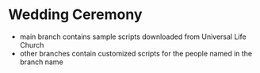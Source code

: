 # Wedding Ceremony

- main branch contains sample scripts downloaded from Universal Life Church
- other branches contain customized scripts for the people named in the branch name 
